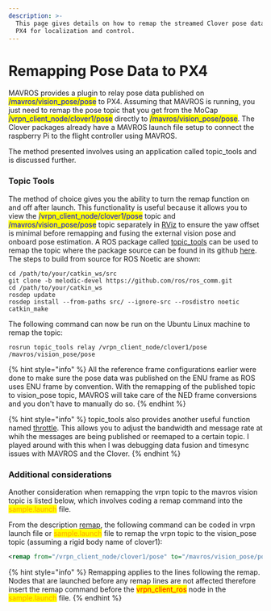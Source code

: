```yaml
---
description: >-
  This page gives details on how to remap the streamed Clover pose data to the
  PX4 for localization and control.
---
```


# Remapping Pose Data to PX4

MAVROS provides a plugin to relay pose data published on <mark style="color:blue;">/mavros/vision\_pose/pose</mark> to PX4. Assuming that MAVROS is running, you just need to remap the pose topic that you get from the MoCap <mark style="color:blue;">/vrpn\_client\_node/clover1/pose</mark> directly to <mark style="color:blue;">/mavros/vision\_pose/pose</mark>. The Clover packages already have a MAVROS launch file setup to connect the raspberry Pi to the flight controller using MAVROS.

The method presented involves using an application called topic\_tools and is discussed further.

### Topic Tools

The method of choice gives you the ability to turn the remap function on and off after launch. This functionality is useful because it allows you to view the <mark style="color:blue;">/vrpn\_client\_node/clover1/pose</mark> topic and <mark style="color:blue;">/mavros/vision\_pose/pose</mark> topic separately in [RViz](https://clover.coex.tech/en/rviz.html#using-rviz-and-rqt) to ensure the yaw offset is minimal before remapping and fusing the external vision pose and onboard pose estimation. A ROS package called [topic\_tools](http://wiki.ros.org/topic\_tools) can be used to remap the topic where the package source can be found in its github [here](https://github.com/ros/ros\_comm). The steps to build from source for ROS Noetic are shown:&#x20;

```
cd /path/to/your/catkin_ws/src
git clone -b melodic-devel https://github.com/ros/ros_comm.git
cd /path/to/your/catkin_ws
rosdep update
rosdep install --from-paths src/ --ignore-src --rosdistro noetic
catkin_make
```

The following command can now be run on the Ubuntu Linux machine to remap the topic:

```
rosrun topic_tools relay /vrpn_client_node/clover1/pose /mavros/vision_pose/pose
```

{% hint style="info" %}
All the reference frame configurations earlier were done to make sure the pose data was published on the ENU frame as ROS uses ENU frame by convention. With the remapping of the published topic to vision\_pose topic, MAVROS will take care of the NED frame conversions and you don't have to manually do so.
{% endhint %}

{% hint style="info" %}
topic\_tools also provides another useful function named [throttle](http://wiki.ros.org/action/fullsearch/topic\_tools/throttle?action=fullsearch\&context=180\&value=linkto%3A%22topic\_tools%2Fthrottle%22). This allows you to adjust the bandwidth and message rate at whih the messages are being published or reemaped to a certain topic. I played around with this when I was debugging data fusion and timesync issues with MAVROS and the Clover.
{% endhint %}

### Additional considerations

Another consideration when remapping the vrpn topic to the mavros vision topic is listed below, which involves coding a remap command into the <mark style="color:orange;">sample.launch</mark> file.

From the description [remap](http://wiki.ros.org/roslaunch/XML/remap), the following command can be coded in vrpn launch file or <mark style="color:orange;">sample.launch</mark> file to remap the vrpn topic to the vision\_pose topic (assuming a rigid body name of clover1):&#x20;

```xml
<remap from="/vrpn_client_node/clover1/pose" to="/mavros/vision_pose/pose"/>
```

{% hint style="info" %}
Remapping applies to the lines following the remap. Nodes that are launched before any remap lines are not affected therefore insert the remap command before the <mark style="color:red;">vrpn\_client\_ros</mark> node in the <mark style="color:orange;">sample.launch</mark> file.
{% endhint %}
